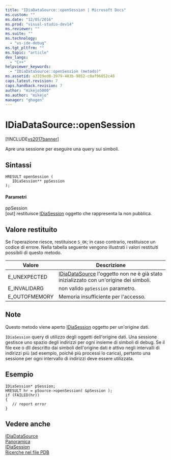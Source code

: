 ```yaml
---
title: "IDiaDataSource::openSession | Microsoft Docs"
ms.custom: ""
ms.date: "12/05/2016"
ms.prod: "visual-studio-dev14"
ms.reviewer: ""
ms.suite: ""
ms.technology: 
  - "vs-ide-debug"
ms.tgt_pltfrm: ""
ms.topic: "article"
dev_langs: 
  - "C++"
helpviewer_keywords: 
  - "IDiaDataSource::openSession (metodo)"
ms.assetid: a3319ed0-3979-483b-9852-c0af96852c48
caps.latest.revision: 7
caps.handback.revision: 7
author: "mikejo5000"
ms.author: "mikejo"
manager: "ghogen"
---
```

# IDiaDataSource::openSession
[!INCLUDE[vs2017banner](../../code-quality/includes/vs2017banner.md)]

Apre una sessione per eseguire una query sui simboli.  
  
## Sintassi  
  
```cpp#  
HRESULT openSession (   
   IDiaSession** ppSession  
);  
```  
  
#### Parametri  
 ppSession  
 \[out\]  restituisce [IDiaSession](../../debugger/debug-interface-access/idiasession.md) oggetto che rappresenta la non pubblica.  
  
## Valore restituito  
 Se l'operazione riesce, restituisce `S_OK`; in caso contrario, restituisce un codice di errore.  Nella tabella seguente vengono illustrati i valori restituiti possibili di questo metodo.  
  
|Valore|Descrizione|  
|------------|-----------------|  
|E\_UNEXPECTED|[IDiaDataSource](../../debugger/debug-interface-access/idiadatasource.md) l'oggetto non ne è già stato inizializzato con un'origine dei simboli.|  
|E\_INVALIDARG|non valido `ppSession` parametro.|  
|E\_OUTOFMEMORY|Memoria insufficiente per l'accesso.|  
  
## Note  
 Questo metodo viene aperto [IDiaSession](../../debugger/debug-interface-access/idiasession.md) oggetto per un'origine dati.  
  
 `IDiaSession` query di utilizzo degli oggetti dell'origine dati.  Una sessione gestisce uno spazio degli indirizzi per ogni insieme di simboli di debug.  Se il file exe o dll descritto dai simboli dell'origine dati è attivo negli intervalli di indirizzi più \(ad esempio, poiché più processi lo carica\), pertanto una sessione per ogni intervallo di indirizzi deve essere utilizzata.  
  
## Esempio  
  
```cpp#  
IDiaSession* pSession;  
HRESULT hr = pSource->openSession( &pSession );  
if (FAILED(hr))  
{  
   // report error  
}  
```  
  
## Vedere anche  
 [IDiaDataSource](../../debugger/debug-interface-access/idiadatasource.md)   
 [Panoramica](../../debugger/debug-interface-access/overview-debug-interface-access-sdk.md)   
 [IDiaSession](../../debugger/debug-interface-access/idiasession.md)   
 [Ricerche nel file PDB](../../debugger/debug-interface-access/querying-the-dot-pdb-file.md)